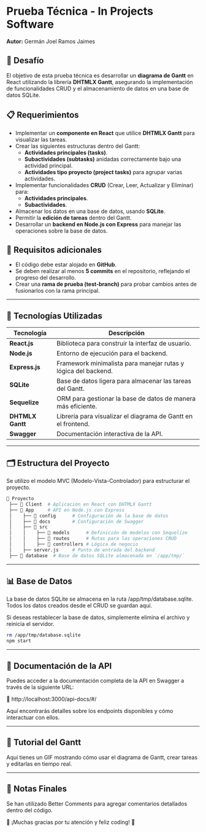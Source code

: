 # Prueba Técnica - In Projects Software

**Autor:** Germán Joel Ramos Jaimes

## 📌 Desafío

El objetivo de esta prueba técnica es desarrollar un **diagrama de Gantt** en React utilizando la librería **DHTMLX Gantt**, asegurando la implementación de funcionalidades CRUD y el almacenamiento de datos en una base de datos SQLite.

## 📋 Requerimientos

- Implementar un **componente en React** que utilice **DHTMLX Gantt** para visualizar las tareas.
- Crear las siguientes estructuras dentro del Gantt:
  - **Actividades principales (tasks)**.
  - **Subactividades (subtasks)** anidadas correctamente bajo una actividad principal.
  - **Actividades tipo proyecto (project tasks)** para agrupar varias actividades.
- Implementar funcionalidades **CRUD** (Crear, Leer, Actualizar y Eliminar) para:
  - **Actividades principales**.
  - **Subactividades**.
- Almacenar los datos en una base de datos, usando **SQLite**.
- Permitir la **edición de tareas** dentro del Gantt.
- Desarrollar un **backend en Node.js con Express** para manejar las operaciones sobre la base de datos.

## 📌 Requisitos adicionales

- El código debe estar alojado en **GitHub**.
- Se deben realizar al menos **5 commits** en el repositorio, reflejando el progreso del desarrollo.
- Crear una **rama de prueba (test-branch)** para probar cambios antes de fusionarlos con la rama principal.

---

## 🚀 Tecnologías Utilizadas

| Tecnología      | Descripción |
|---------------|------------|
| **React.js**  | Biblioteca para construir la interfaz de usuario. |
| **Node.js**   | Entorno de ejecución para el backend. |
| **Express.js** | Framework minimalista para manejar rutas y lógica del backend. |
| **SQLite**    | Base de datos ligera para almacenar las tareas del Gantt. |
| **Sequelize** | ORM para gestionar la base de datos de manera más eficiente. |
| **DHTMLX Gantt** | Librería para visualizar el diagrama de Gantt en el frontend. |
| **Swagger**   | Documentación interactiva de la API. |

---

## 🗂️ Estructura del Proyecto

Se utilizo el modelo MVC (Modelo-Vista-Controlador) para estructurar el proyecto.

```bash
📂 Proyecto
 ├── 📁 Client  # Aplicación en React con DHTMLX Gantt
 ├── 📁 App     # API en Node.js con Express
 │    ├── 📁 config      # Configuración de la base de datos
 │    ├── 📁 docs        # Configuración de Swagger
 │    ├── 📁 src
 │    │    ├── 📁 models      # Definición de modelos con Sequelize
 │    │    ├── 📁 routes      # Rutas para las operaciones CRUD
 │    │    ├── 📁 controllers # Lógica de negocio
 │    ├── server.js     # Punto de entrada del backend
 ├── 📁 database  # Base de datos SQLite almacenada en `/app/tmp/`
```
---

## 📊 Base de Datos

La base de datos SQLite se almacena en la ruta /app/tmp/database.sqlite. Todos los datos creados desde el CRUD se guardan aquí.

Si deseas restablecer la base de datos, simplemente elimina el archivo y reinicia el servidor.

```bash
rm /app/tmp/database.sqlite
npm start
```
---

## 🔗 Documentación de la API

Puedes acceder a la documentación completa de la API en Swagger a través de la siguiente URL:

🔗 http://localhost:3000/api-docs/#/

Aquí encontrarás detalles sobre los endpoints disponibles y cómo interactuar con ellos.

---

## 🎥 Tutorial del Gantt

Aquí tienes un GIF mostrando cómo usar el diagrama de Gantt, crear tareas y editarlas en tiempo real.

---

## 📌 Notas Finales

Se han utilizado Better Comments para agregar comentarios detallados dentro del código.

🚀 ¡Muchas gracias por tu atención y feliz coding! 🎉


